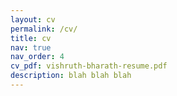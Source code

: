 ```yaml
---
layout: cv
permalink: /cv/
title: cv
nav: true
nav_order: 4
cv_pdf: vishruth-bharath-resume.pdf
description: blah blah blah
---
```

